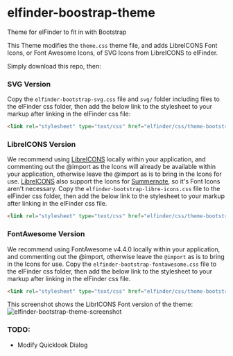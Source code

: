 # elfinder-boostrap-theme
Theme for elFinder to fit in with Bootstrap

This Theme modifies the `theme.css` theme file, and adds LibreICONS Font Icons, or Font Awesome Icons, of SVG Icons from LibreICONS to elFinder.

Simply download this repo, then:

### SVG Version
Copy the `elfinder-bootstrap-svg.css` file and `svg/` folder including files to the elFinder css folder, then add the below link to the stylesheet to your markup after linking in the elFinder css file:
````html
<link rel="stylesheet" type="text/css" href="elfinder/css/theme-bootstrap-svg.css">
````

### LibreICONS Version
We recommend using [LibreICONS](https://github.com/StudioJunkyard/LibreICONS) locally within your application, and commenting out the @import as the Icons will already be available within your application, otherwise leave the @import as is to bring in the Icons for use.
[LibreICONS](https://github.com/StudioJunkyard/LibreICONS) also support the Icons for [Summernote](https://github.com/summernote/summernote/), so it's Font Icons aren't necessary.
Copy the `elfinder-bootstrap-libre-icons.css` file to the elFinder css folder, then add the below link to the stylesheet to your markup after linking in the elFinder css file.
````html
<link rel="stylesheet" type="text/css" href="elfinder/css/theme-bootstrap-libreicons.css">
````

### FontAwesome Version
We recommend using FontAwesome v4.4.0 locally within your application, and commenting out the @import, otherwise leave the `@import` as is to bring in the Icons for use.
Copy the `elfinder-bootstrap-fontawesome.css` file to the elFinder css folder, then add the below link to the stylesheet to your markup after linking in the elFinder css file.
````html
<link rel="stylesheet" type="text/css" href="elfinder/css/theme-bootstrap-fontawesome.css">
````

This screenshot shows the LibrICONS Font version of the theme:
![elfinder-bootstrap-theme-screenshot](https://github.com/StudioJunkyard/elfinder-bootstrap-theme/blob/master/elfinder-bootstrap-theme.png)

### TODO:
- Modify Quicklook Dialog
